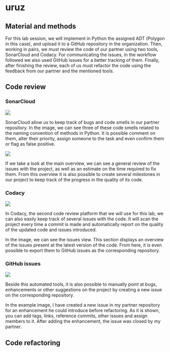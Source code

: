 # uruz

## Material and methods

For this lab session, we will implement in Python the assigned ADT (Polygon in this case), and upload it to a GitHub repository in the organization. Then, working in pairs, we must review the code of our partner using two tools, SonarCloud and Codacy. For communicating the issues, in the workflow followed we also used GitHub issues for a better tracking of them. Finally, after finishing the review, each of us must refactor the code using the feedback from our partner and the mentioned tools.

## Code review

### SonarCloud

![](https://i.imgur.com/pjykSpb.png)

SonarCloud allow us to keep track of bugs and code smells in our partner repository. In the image, we can see three of these code smells related to the naming convention of methods in Python. It is possible comment on them, alter their priority, assign someone to the task and even confirm them or flag as false positive.

![](https://i.imgur.com/QqOURO5.png)

If we take a look at the main overview, we can see a general review of the issues with the project, as well as an estimate on the time required to fix them. From this overview it is also possible to create several milestones in our project to keep track of the progress in the quality of its code.

### Codacy

![](https://i.imgur.com/TOCXtKB.png)

In Codacy, the second code review platform that we will use for this lab, we can also easily keep track of several issues with the code. It will scan the project every time a commit is made and automatically report on the quality of the updated code and issues introduced.

In the image, we can see the issues view. This section displays an overview of the issues present at the latest version of the code. From here, it is even possible to export them to GitHub issues as the corresponding repository.

### GitHub issues

![](https://i.imgur.com/PGb1e5s.png)

Beside this automated tools, it is also possible to manually point at bugs, enhancements or other suggestions on the project by creating a new issue on the corresponding repository.

In the example image, I have created a new issue in my partner repository for an enhancement he could introduce before refactoring. As it is shown, you can add tags, links, reference commits, other issues and assign members to it. After adding the enhancement, the issue was closed by my partner.

## Code refactoring

